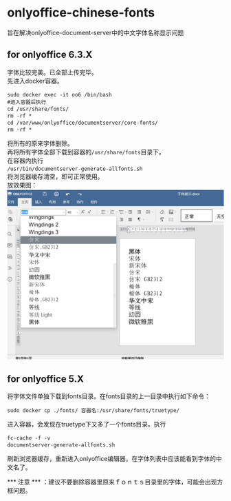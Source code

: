 # onlyoffice-chinese-fonts
旨在解决onlyoffice-document-server中的中文字体名称显示问题<br>

## for onlyoffice 6.3.X
字体比较完美。已全部上传完毕。<br>
先进入docker容器。<br>

```
sudo docker exec -it oo6 /bin/bash
#进入容器后执行
cd /usr/share/fonts/
rm -rf *
cd /var/www/onlyoffice/documentserver/core-fonts/
rm -rf *
```
将所有的原来字体删除。<br>
再将所有字体全部下载到容器的`/usr/share/fonts`目录下。<br>
在容器内执行<br>
`
 /usr/bin/documentserver-generate-allfonts.sh
`
<br>
将浏览器缓存清空，即可正常使用。<br>
放效果图：
<img src=https://github.com/funggtopp/onlyoffice-chinese-fonts/raw/master/onlyoffice_chinesefonts.jpg></img>

## for onlyoffice 5.X
将字体文件单独下载到fonts目录。在fonts目录的上一目录中执行如下命令：
```
sudo docker cp ./fonts/ 容器名:/usr/share/fonts/truetype/
```
进入容器，会发现在truetype下又多了一个fonts目录。执行
```
fc-cache -f -v
documentserver-generate-allfonts.sh
```
刷新浏览器缓存，重新进入onlyoffice编辑器，在字体列表中应该能看到字体的中文名了。

*** 注意 *** ：建议不要删除容器里原来ｆｏｎｔｓ目录里的字体，可能会出现方框问题。
